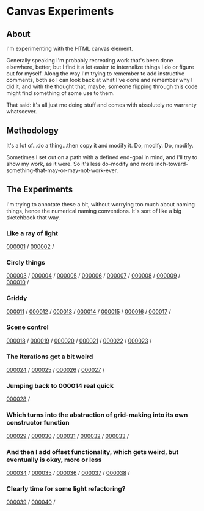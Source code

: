 # Canvas Experiments

## About

I'm experimenting with the HTML canvas element.

Generally speaking I'm probably recreating work that's been done elsewhere, better, but I find it a lot easier to internalize things I do or figure out for myself. Along the way I'm trying to remember to add instructive comments, both so I can look back at what I've done and remember why I did it, and with the thought that, maybe, someone flipping through this code might find something of some use to them.

That said: it's all just me doing stuff and comes with absolutely no warranty whatsoever.

## Methodology

It's a lot of...do a thing...then copy it and modify it. Do, modify. Do, modify. 

Sometimes I set out on a path with a defined end-goal in mind, and I'll try to show my work, as it were. So it's less do-modify and more inch-toward-something-that-may-or-may-not-work-ever.

## The Experiments

I'm trying to annotate these a bit, without worrying too much about naming things, hence the numerical naming conventions. It's sort of like a big sketchbook that way.

### Like a ray of light

[000001](./000001/) / 
[000002](./000002/) / 

### Circly things

[000003](./000003/) / 
[000004](./000004/) / 
[000005](./000005/) / 
[000006](./000006/) / 
[000007](./000007/) / 
[000008](./000008/) / 
[000009](./000009/) / 
[000010](./000010/) / 

### Griddy

[000011](./000011/) / 
[000012](./000012/) / 
[000013](./000013/) / 
[000014](./000014/) / 
[000015](./000015/) / 
[000016](./000016/) / 
[000017](./000017/) / 

### Scene control

[000018](./000018/) / 
[000019](./000019/) / 
[000020](./000020/) / 
[000021](./000021/) / 
[000022](./000022/) / 
[000023](./000023/) / 

### The iterations get a bit weird

[000024](./000024/) / 
[000025](./000025/) / 
[000026](./000026/) / 
[000027](./000027/) / 

### Jumping back to 000014 real quick

[000028](./000028/) / 

### Which turns into the abstraction of grid-making into its own constructor function

[000029](./000029/) / 
[000030](./000030/) / 
[000031](./000031/) / 
[000032](./000032/) / 
[000033](./000033/) / 

### And then I add offset functionality, which gets weird, but eventually is okay, more or less

[000034](./000034/) / 
[000035](./000035/) / 
[000036](./000036/) / 
[000037](./000037/) / 
[000038](./000038/) / 

### Clearly time for some light refactoring?

[000039](./000039/) / 
[000040](./000040/) / 
